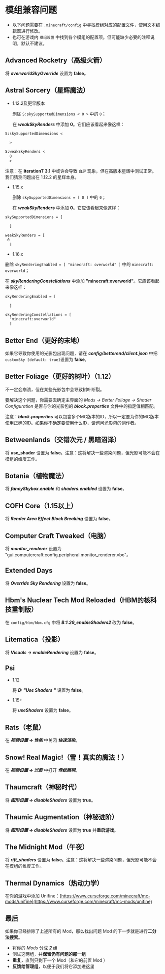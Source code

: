 # 模组兼容问题

- 以下问题需要在 `.minecraft/config` 中寻找模组对应的配置文件，使用文本编辑器进行修改。
- 也可在游戏内 `模组设置` 中找到各个模组的配置项。但可能缺少必要的注释说明，默认不建议。

## Advanced Rocketry（高级火箭）

将 _**overworldSkyOverride**_ 设置为 **false**。

## Astral Sorcery（星辉魔法）

- 1.12.2及更早版本

  删除 `S:skySupportedDimensions < 0 >` 中的 `0`；

  在 _**weakSkyRenders**_ 中添加 **0**。它们应该看起来像这样：

```txt
S:skySupportedDimensions < 
 
  >

S:weakSkyRenders < 
  0 
  >
```

 注意：在 **iterationT 3.1** 中或许会导致 `白屏` 现象，但在高版本星辉中测试正常。我们猜测问题出在 1.12.2 的星辉本身。

- 1.15.x

  删除 `skySupportedDimensions = [ 0 ]` 中的 `0`；

  在 _**weakSkyRenders**_ 中添加 **0**。它应该看起来像这样：
  
```txt
skySupportedDimensions = [ 
 
  ]
 
weakSkyRenders = [ 
 0 
  ]
```

- 1.16.x

 删除 `skyRenderingEnabled = [ "minecraft: overworld" ]` 中的 `minecraft: overworld`；

在 _**skyRenderingConstellations**_ 中添加 **"minecraft:overworld"**。它应该看起来像这样：

```txt
skyRenderingEnabled = [ 
 
  ]

skyRenderingConstellations = [ 
  "minecraft:overworld" 
  ]
```

## Better End（更好的末地）

如果它导致你使用的光影包出现问题，请在 **_config/betterend/client.json_** 中把 `customSky [default: true]`设置为 **false**。

## Better Foliage（更好的树叶）（1.12）

不一定会崩溃，但在某些光影包中会导致树叶断裂。

要解决这个问题，你需要去确定主界面的 _Mods -> Better Foliage -> Shader Configuration_ 是否与你的光影包的 _**block.properties**_ 文件中的指定值相匹配。

注意：_**block.properties**_ 可以包含多个MC版本的ID，所以一定要为你的MC版本使用正确的ID。如果你不确定要使用什么ID，请询问光影包的创作者。

## Betweenlands（交错次元 / 黑暗沼泽）

将 **use_shader** 设置为 **false**。注意：这将解决一些渲染问题，但光影可能不会在模组的维度工作。

## Botania（植物魔法）

将 _**fancySkybox.enable**_ 和 _**shaders.enabled**_ 设置为 **false**。

## COFH Core（1.15以上）

   将 _**Render Area Effect Block Breaking**_ 设置为 **false**。

## Computer Craft Tweaked（电脑）

将 **_monitor_renderer_** 设置为 "gui.computercraft:config.peripheral.monitor_renderer.vbo"。

## Extended Days

将 **_Override Sky Rendering_** 设置为 **false**。

## Hbm's Nuclear Tech Mod Reloaded（HBM的核科技重制版）

在 `config/hbm/hbm.cfg` 中将 _**B:1.29_enableShaders2**_ 改为 **false**。

## Litematica（投影）

将 _**Visuals -> enableRendering**_ 设置为 **false**。

## Psi

- 1.12

   将 **_B: "Use Shaders "_** 设置为 **false**。
- 1.15+

   将 **_useShaders_** 设置为 **false**。

## Rats（老鼠）

在 _**视频设置 -> 性能**_ 中关闭 _**快速渲染**_。

## Snow! Real Magic!（雪！真实的魔法！）

在 _**视频设置 -> 光影**_ 中打开 _**传统照明**_。

## Thaumcraft（神秘时代）

将 _**图形设置 -> disableShaders**_ 设置为 **true**。

## Thaumic Augmentation（神秘进阶）

 将 _**图形设置 -> disableShaders**_ 设置为 **true** 并**重启游戏**。

## The Midnight Mod（午夜）

将 **_rift_shaders_** 设置为 **false**。注意：这将解决一些渲染问题，但光影可能不会在模组的维度工作。

## Thermal Dynamics（热动力学）

在你的游戏中添加 Unifine：[https://www.curseforge.com/minecraft/mc-mods/unifine](https://www.curseforge.com/minecraft/mc-mods/unifine)

## 最后

如果你已经排除了上述所有的 Mod，那么找出问题 Mod 的下一步就是进行**二分法搜索**。

- 将你的 _Mods_ 分成 _**2**_ 组
- 测试这两组，并**保留仍有问题的那一组**
- **重复**，直到只剩下一个 Mod（和它的前置 Mod ）
- **反馈给管理组**，以便于我们将它添加进这里
